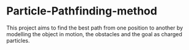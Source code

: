 # Particle-Pathfinding-method
This project aims to find the best path from one position to another by modelling the object in motion, the obstacles and the goal as charged particles.
